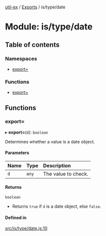 [util-ex](../README.md) / [Exports](../modules.md) / is/type/date

# Module: is/type/date

## Table of contents

### Namespaces

- [export&#x3D;](is_type_date.export_.md)

### Functions

- [export&#x3D;](is_type_date.md#export&#x3D;)

## Functions

### export&#x3D;

▸ **export=**(`d`): `boolean`

Determines whether a value is a date object.

#### Parameters

| Name | Type | Description |
| :------ | :------ | :------ |
| `d` | `any` | The value to check. |

#### Returns

`boolean`

- Returns `true` if `d` is a date object, else `false`.

#### Defined in

[src/is/type/date.js:10](https://github.com/snowyu/util-ex.js/blob/0666556/src/is/type/date.js#L10)
